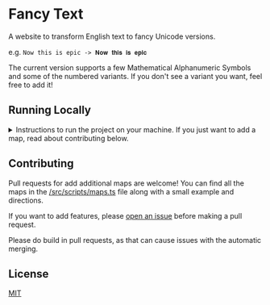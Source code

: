 # Fancy Text

A website to transform English text to fancy Unicode versions.

e.g. `Now this is epic -> 𝐍𝐨𝐰 𝐭𝐡𝐢𝐬 𝐢𝐬 𝐞𝐩𝐢𝐜`

The current version supports a few Mathematical Alphanumeric Symbols and some of the numbered variants. If you don't see a variant you want, feel free to add it!

## Running Locally

<details>
<summary>Instructions to run the project on your machine. If you just want to add a map, read about contributing below.</summary>

### Prerequisites

Read the [Astro quick start guide's prerequisite list](https://docs.astro.build/en/install/manual/#prerequisites).

This project uses pnpm. You can check that pnpm is installed in the terminal by running:

```bash
pnpm -v
```

### Setup

First, [fork the repo](https://docs.github.com/en/pull-requests/collaborating-with-pull-requests/working-with-forks/fork-a-repo).

Once the prerequisites are installed and you are working off the fork, [clone the repository](https://help.github.com/en/github/creating-cloning-and-archiving-repositories/cloning-a-repository) to your local machine.

This can be done from the command line:

```bash
git clone git@github.com:FireIsGood/fancy-text.git ./fancy-text
```

### Local Development

You can run the development server through the terminal. The default port is
1625 because I thought it was a funny number, but you can change it with the
`--port` flag.

From the command line:

```bash
# Default port 1625
pnpm dev

# Custom port
pnpm dev --port 1234
```

When Astro is done setting up, you should see a success message.

```bash
┃ Local    http://localhost:1625/
┃ Network  use --host to expose
```

There are additional commands you can run from the terminal:

| Command                | Action                                           |
| :--------------------- | :----------------------------------------------- |
| `pnpm install`         | Installs dependencies                            |
| `pnpm dev`             | Starts local dev server at `localhost:1625`      |
| `pnpm build`           | Build your production site to `./dist/`          |
| `pnpm preview`         | Preview your build locally, before deploying     |
| `pnpm astro ...`       | Run CLI commands like `astro add`, `astro check` |
| `pnpm astro -- --help` | Get help using the Astro CLI                     |

</details>

## Contributing

Pull requests for add additional maps are welcome! You can find all the maps in the [/src/scripts/maps.ts](https://github.com/FireIsGood/fancy-text/blob/main/src/scripts/maps.ts) file along with a small example and directions.

If you want to add features, please [open an issue](https://github.com/FireIsGood/fancy-text/issues) before making a pull request.

Please do build in pull requests, as that can cause issues with the automatic
merging.

## License

[MIT](https://choosealicense.com/licenses/mit/)
